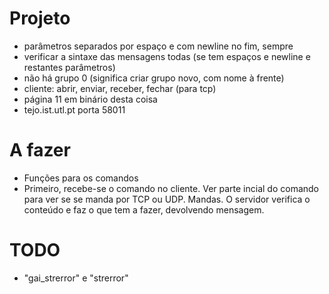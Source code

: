 # Projeto

- parâmetros separados por espaço e com newline no fim, sempre
- verificar a sintaxe das mensagens todas (se tem espaços e newline e restantes parâmetros)
- não há grupo 0 (significa criar grupo novo, com nome à frente)
- cliente: abrir, enviar, receber, fechar (para tcp)
- página 11 em binário desta coisa
- tejo.ist.utl.pt porta 58011

# A fazer

- Funções para os comandos
- Primeiro, recebe-se o comando no cliente. Ver parte incial do comando para ver se se manda por TCP ou UDP. Mandas. O servidor verifica o conteúdo e faz o que tem a fazer, devolvendo mensagem.

# TODO

- "gai_strerror" e "strerror"
